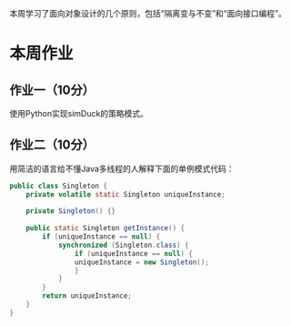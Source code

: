 本周学习了面向对象设计的几个原则，包括“隔离变与不变”和“面向接口编程”。

# 本周作业
## 作业一（10分）
使用Python实现simDuck的策略模式。

## 作业二（10分）
用简洁的语言给不懂Java多线程的人解释下面的单例模式代码：

```java
public class Singleton {
    private volatile static Singleton uniqueInstance;
    
    private Singleton() {}
    
    public static Singleton getInstance() {
        if (uniqueInstance == null) {
            synchronized (Singleton.class) {
                if (uniqueInstance == null) {
                uniqueInstance = new Singleton();
                }
            }
        }
        return uniqueInstance;
    }
}
```